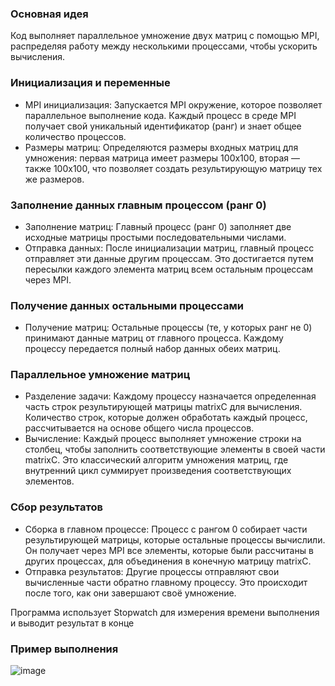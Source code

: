 ### Основная идея

Код выполняет параллельное умножение двух матриц с помощью MPI, распределяя работу между несколькими процессами, чтобы ускорить вычисления.
### Инициализация и переменные

- MPI инициализация: Запускается MPI окружение, которое позволяет параллельное выполнение кода. Каждый процесс в среде MPI получает свой уникальный идентификатор (ранг) и знает общее количество процессов.
- Размеры матриц: Определяются размеры входных матриц для умножения: первая матрица имеет размеры 100x100, вторая — также 100x100, что позволяет создать результирующую матрицу тех же размеров.

### Заполнение данных главным процессом (ранг 0)

- Заполнение матриц: Главный процесс (ранг 0) заполняет две исходные матрицы простыми последовательными числами. 
- Отправка данных: После инициализации матриц, главный процесс отправляет эти данные другим процессам. Это достигается путем пересылки каждого элемента матриц всем остальным процессам через MPI.

### Получение данных остальными процессами

- Получение матриц: Остальные процессы (те, у которых ранг не 0) принимают данные матриц от главного процесса. Каждому процессу передается полный набор данных обеих матриц.

### Параллельное умножение матриц

- Разделение задачи: Каждому процессу назначается определенная часть строк результирующей матрицы matrixC для вычисления. Количество строк, которые должен обработать каждый процесс, рассчитывается на основе общего числа процессов.
- Вычисление: Каждый процесс выполняет умножение строки на столбец, чтобы заполнить соответствующие элементы в своей части matrixC. Это классический алгоритм умножения матриц, где внутренний цикл суммирует произведения соответствующих элементов.

### Сбор результатов

- Сборка в главном процессе: Процесс с рангом 0 собирает части результирующей матрицы, которые остальные процессы вычислили. Он получает через MPI все элементы, которые были рассчитаны в других процессах, для объединения в конечную матрицу matrixC.
- Отправка результатов: Другие процессы отправляют свои вычисленные части обратно главному процессу. Это происходит после того, как они завершают своё умножение.

Программа использует Stopwatch для измерения времени выполнения и выводит результат в конце

### Пример выполнения
![image](https://github.com/user-attachments/assets/80ee0d71-4de3-463e-9d64-085c4276ca44)
